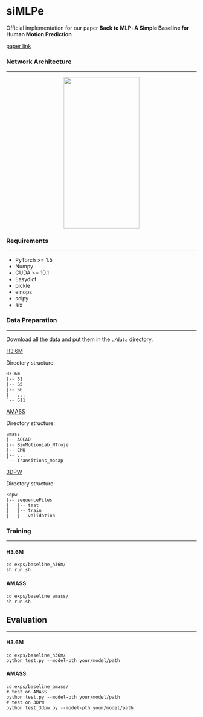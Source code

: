 # siMLPe
Official implementation for our paper **Back to MLP: A Simple Baseline for Human Motion Prediction**

[paper link](https://arxiv.org/abs/2002.12730)

### Network Architecture
------
<p align="center">
<img src="https://github.com/dulucas/siMLPe/blob/main/.github/pipeline_v15.png" width="200" height="400">
</p>

### Requirements
------
- PyTorch >= 1.5
- Numpy
- CUDA >= 10.1
- Easydict
- pickle
- einops
- scipy
- six

### Data Preparation
------
Download all the data and put them in the `./data` directory.

[H3.6M](http://www.cs.stanford.edu/people/ashesh/h3.6m.zip)

Directory structure:
```shell script
H3.6m
|-- S1
|-- S5
|-- S6
|-- ...
`-- S11
```

[AMASS](https://amass.is.tue.mpg.de/)

Directory structure:
```shell script
amass
|-- ACCAD
|-- BioMotionLab_NTroje
|-- CMU
|-- ...
`-- Transitions_mocap
```

[3DPW](https://virtualhumans.mpi-inf.mpg.de/3DPW/)

Directory structure: 
```shell script
3dpw
|-- sequenceFiles
|   |-- test
|   |-- train
|   |-- validation
```

### Training
------
#### H3.6M
```
cd exps/baseline_h36m/
sh run.sh
```

#### AMASS
```
cd exps/baseline_amass/
sh run.sh
```

## Evaluation
------
#### H3.6M
```
cd exps/baseline_h36m/
python test.py --model-pth your/model/path
```

#### AMASS
```
cd exps/baseline_amass/
# test on AMASS
python test.py --model-pth your/model/path 
# test on 3DPW
python test_3dpw.py --model-pth your/model/path 
```
